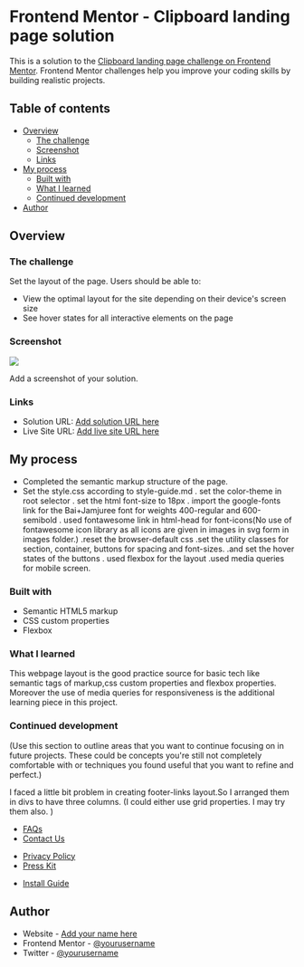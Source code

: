 # Frontend Mentor - Clipboard landing page solution

This is a solution to the [Clipboard landing page challenge on Frontend Mentor](https://www.frontendmentor.io/challenges/clipboard-landing-page-5cc9bccd6c4c91111378ecb9). Frontend Mentor challenges help you improve your coding skills by building realistic projects.

## Table of contents

- [Overview](#overview)
  - [The challenge](#the-challenge)
  - [Screenshot](#screenshot)
  - [Links](#links)
- [My process](#my-process)
  - [Built with](#built-with)
  - [What I learned](#what-i-learned)
  - [Continued development](#continued-development)
- [Author](#author)

## Overview

### The challenge

Set the layout of the page.
Users should be able to:

- View the optimal layout for the site depending on their device's screen size
- See hover states for all interactive elements on the page

### Screenshot

![](./screenshot.jpg)

Add a screenshot of your solution.

### Links

- Solution URL: [Add solution URL here](https://your-solution-url.com)
- Live Site URL: [Add live site URL here](https://your-live-site-url.com)

## My process

- Completed the semantic markup structure of the page.
- Set the style.css according to style-guide.md
  . set the color-theme in root selector
  . set the html font-size to 18px
  . import the google-fonts link for the Bai+Jamjuree font for weights 400-regular and 600-semibold
  . used fontawesome link in html-head for font-icons(No use of fontawesome icon library as all icons are given in images in svg form in images folder.)
  .reset the browser-default css
  .set the utility classes for section, container, buttons for spacing and font-sizes.
  .and set the hover states of the buttons
  . used flexbox for the layout
  .used media queries for mobile screen.

### Built with

- Semantic HTML5 markup
- CSS custom properties
- Flexbox

### What I learned

This webpage layout is the good practice source for basic tech like semantic tags of markup,css custom properties and flexbox properties. Moreover the use of media queries for responsiveness is the additional learning piece in this project.

### Continued development

(Use this section to outline areas that you want to continue focusing on in future projects. These could be concepts you're still not completely comfortable with or techniques you found useful that you want to refine and perfect.)

I faced a little bit problem in creating footer-links layout.So I arranged them in divs to have three columns. (I could either use grid properties. I may try them also. )

 <div class="footer-links">
          <div>
            <ul>
              <li><a href="#">FAQs</a></li>
              <li><a href="#">Contact Us</a></li>
            </ul>
          </div>
          <div>
            <ul>
              <li><a href="#">Privacy Policy</a></li>
              <li><a href="#">Press Kit</a></li>
            </ul>
          </div>
          <div>
            <ul>
              <li><a href="#">Install Guide</a></li>
            </ul>
          </div>
        </div>
      </div>

## Author

- Website - [Add your name here](https://www.your-site.com)
- Frontend Mentor - [@yourusername](https://www.frontendmentor.io/profile/yourusername)
- Twitter - [@yourusername](https://www.twitter.com/yourusername)
